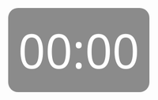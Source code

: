 <!doctype html>
<html>
<head>
<meta charset="utf-8">
<meta name="viewport" content="width=device-width,initial-scale=1">
<style>
  body {
    margin: 0;
    overflow: hidden;
    background: transparent;
    display: flex;
    align-items: center;
    justify-content: center;
    height: 100vh;
  }
  #timer {
    font-family: system-ui, monospace;
    font-size: 96px;
    padding: 20px;
    background: rgba(0,0,0,0.45);
    color: #fff;
    border-radius: 20px;
  }
</style>
</head>
<body>
  <div id="timer">00:00</div>
<script>
(function(){
  const el = document.getElementById("timer");

  // lê parâmetro "start" da URL (segundos), padrão 30
  const params = new URLSearchParams(window.location.search);
  let total = parseInt(params.get("start") || "30", 10);

  function formatTime(sec){
    const m = Math.floor(sec/60);
    const s = sec % 60;
    return `${String(m).padStart(2,"0")}:${String(s).padStart(2,"0")}`;
  }

  function tick(){
    el.textContent = formatTime(total);
    total--;

    if(total < 0){
      total = 10; // quando zera, reinicia com +10 segundos
    }
  }

  // primeira atualização
  el.textContent = formatTime(total);

  // atualiza a cada 1 segundo
  setInterval(tick, 1000);
})();
</script>
</body>
</html>
